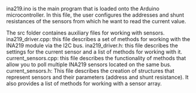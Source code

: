 ina219.ino is the main program that is loaded onto the Arduino microcontroller. In this file, the user configures the addresses and shunt resistances of the sensors 
from which he want to read the current value.

The src folder containes auxiliary files for working with sensors.
ina219_driver.cpp: this file describes a set of methods for working with the INA219 module via the I2C bus.
ina219_driver.h: this file describes the settings for the current sensor and a list of methods for working with it.
current_sensors.cpp: this file describes the functionality of methods that allow you to poll multiple INA219 sensors located on the same bus.
current_sensors.h: This file describes the creation of structures that represent sensors and their parameters (address and shunt resistance). 
It also provides a list of methods for working with a sensor array.
